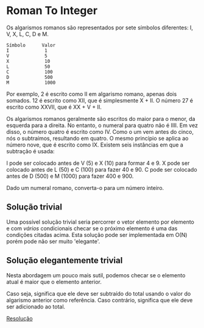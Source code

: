 # Roman To Integer

Os algarismos romanos são representados por sete símbolos diferentes: I, V, X, L, C, D e M.

```
Símbolo      Valor
I             1
V             5
X             10
L             50
C             100
D             500
M             1000
```

Por exemplo, 2 é escrito como II em algarismo romano, apenas dois somados. 12 é escrito como XII, que é simplesmente X + II. O número 27 é escrito como XXVII, que é XX + V + II.

Os algarismos romanos geralmente são escritos do maior para o menor, da esquerda para a direita. No entanto, o numeral para quatro não é IIII. Em vez disso, o número quatro é escrito como IV. Como o um vem antes do cinco, nós o subtraímos, resultando em quatro. O mesmo princípio se aplica ao número nove, que é escrito como IX. Existem seis instâncias em que a subtração é usada:

I pode ser colocado antes de V (5) e X (10) para formar 4 e 9.
X pode ser colocado antes de L (50) e C (100) para fazer 40 e 90.
C pode ser colocado antes de D (500) e M (1000) para fazer 400 e 900.

Dado um numeral romano, converta-o para um número inteiro.

## Solução trivial
Uma possível solução trivial seria percorrer o vetor elemento por elemento e com *vários* condicionais checar se o próximo elemento é uma das condições citadas acima. Esta solução pode ser implementada em O(N) porém pode não ser muito 'elegante'.

## Solução elegantemente trivial
Nesta abordagem um pouco mais sutil, podemos checar se o elemento atual é maior que o elemento anterior.

Caso seja, significa que ele deve ser subtraído do total usando o valor do algarismo anterior como referência. Caso contrário, significa que ele deve ser adicionado ao total.

[Resolução](https://github.com/GusSampaio/LeetCode_InterviewQuestions/blob/main/romanToInteger/solucao1.cpp)
